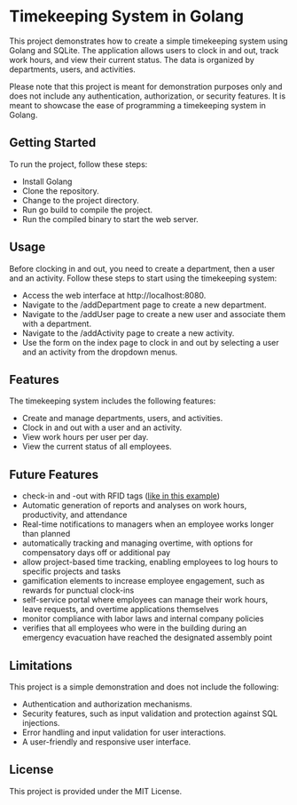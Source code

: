# Timekeeping System in Golang

This project demonstrates how to create a simple timekeeping system using Golang and SQLite. The application allows users to clock in and out, track work hours, and view their current status. The data is organized by departments, users, and activities.

Please note that this project is meant for demonstration purposes only and does not include any authentication, authorization, or security features. It is meant to showcase the ease of programming a timekeeping system in Golang.

## Getting Started

To run the project, follow these steps:

* Install Golang
* Clone the repository.
* Change to the project directory.
* Run go build to compile the project.
* Run the compiled binary to start the web server.

## Usage

Before clocking in and out, you need to create a department, then a user and an activity. Follow these steps to start using the timekeeping system:

* Access the web interface at http://localhost:8080.
* Navigate to the /addDepartment page to create a new department.
* Navigate to the /addUser page to create a new user and associate them with a department.
* Navigate to the /addActivity page to create a new activity.
* Use the form on the index page to clock in and out by selecting a user and an activity from the dropdown menus.

## Features

The timekeeping system includes the following features:

* Create and manage departments, users, and activities.
* Clock in and out with a user and an activity.
* View work hours per user per day.
* View the current status of all employees.

## Future Features

* check-in and -out with RFID tags ([like in this example](https://github.com/SimonWaldherr/rp2040-examples/blob/main/read_rfid_with_rc522.py))
* Automatic generation of reports and analyses on work hours, productivity, and attendance
* Real-time notifications to managers when an employee works longer than planned
* automatically tracking and managing overtime, with options for compensatory days off or additional pay
* allow project-based time tracking, enabling employees to log hours to specific projects and tasks
* gamification elements to increase employee engagement, such as rewards for punctual clock-ins
* self-service portal where employees can manage their work hours, leave requests, and overtime applications themselves
* monitor compliance with labor laws and internal company policies
* verifies that all employees who were in the building during an emergency evacuation have reached the designated assembly point

## Limitations

This project is a simple demonstration and does not include the following:

* Authentication and authorization mechanisms.
* Security features, such as input validation and protection against SQL injections.
* Error handling and input validation for user interactions.
* A user-friendly and responsive user interface.

## License

This project is provided under the MIT License.
